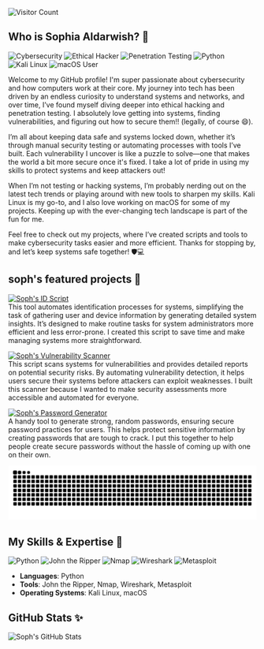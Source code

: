 ![Visitor Count](https://komarev.com/ghpvc/?username=securesoph&color=lightgrey&style=for-the-badge&label=VISITORS)

## Who is Sophia Aldarwish? 🤔 
![Cybersecurity](https://img.shields.io/badge/Cybersecurity-Expert-blue)
![Ethical Hacker](https://img.shields.io/badge/Ethical_Hacker-%F0%9F%92%AD-blue)
![Penetration Testing](https://img.shields.io/badge/Penetration_Testing-Expert-green)
![Python](https://img.shields.io/badge/Python-Language-yellow)
![Kali Linux](https://img.shields.io/badge/Kali_Linux-%F0%9F%90%A7-lightblue)
![macOS User](https://img.shields.io/badge/macOS-User-black)

Welcome to my GitHub profile! I'm super passionate about cybersecurity and how computers work at their core. My journey into tech has been driven by an endless curiosity to understand systems and networks, and over time, I’ve found myself diving deeper into ethical hacking and penetration testing. I absolutely love getting into systems, finding vulnerabilities, and figuring out how to secure them!! (legally, of course 😄).

I’m all about keeping data safe and systems locked down, whether it’s through manual security testing or automating processes with tools I’ve built. Each vulnerability I uncover is like a puzzle to solve—one that makes the world a bit more secure once it's fixed. I take a lot of pride in using my skills to protect systems and keep attackers out!

When I’m not testing or hacking systems, I’m probably nerding out on the latest tech trends or playing around with new tools to sharpen my skills. Kali Linux is my go-to, and I also love working on macOS for some of my projects. Keeping up with the ever-changing tech landscape is part of the fun for me.

Feel free to check out my projects, where I’ve created scripts and tools to make cybersecurity tasks easier and more efficient. Thanks for stopping by, and let’s keep systems safe together! 🛡️💻

## soph's featured projects 🥹

[![Soph's ID Script](https://img.shields.io/badge/-Soph's%20ID%20Script-blue)](https://github.com/securesoph/sophsidscript)  
This tool automates identification processes for systems, simplifying the task of gathering user and device information by generating detailed system insights. It’s designed to make routine tasks for system administrators more efficient and less error-prone. I created this script to save time and make managing systems more straightforward.

[![Soph's Vulnerability Scanner](https://img.shields.io/badge/-Soph's%20Vulnerability%20Scanner-green)](https://github.com/securesoph/sophsvulnerabilityscanner)  
This script scans systems for vulnerabilities and provides detailed reports on potential security risks. By automating vulnerability detection, it helps users secure their systems before attackers can exploit weaknesses. I built this scanner because I wanted to make security assessments more accessible and automated for everyone.

[![Soph's Password Generator](https://img.shields.io/badge/-Soph's%20Password%20Generator-purple)](https://github.com/securesoph/sophspasswordgenerator)  
A handy tool to generate strong, random passwords, ensuring secure password practices for users. This helps protect sensitive information by creating passwords that are tough to crack. I put this together to help people create secure passwords without the hassle of coming up with one on their own.

![snake gif](https://github.com/securesoph/securesoph/blob/output/github-contribution-grid-snake.svg)

## My Skills & Expertise 🤪

![Python](https://img.shields.io/badge/Python-3.9-blue?logo=python)
![John the Ripper](https://img.shields.io/badge/John_the_Ripper-Tool-red)
![Nmap](https://img.shields.io/badge/Nmap-Tool-brightgreen)
![Wireshark](https://img.shields.io/badge/Wireshark-Tool-blue)
![Metasploit](https://img.shields.io/badge/Metasploit-Framework-orange)

- **Languages**: Python  
- **Tools**: John the Ripper, Nmap, Wireshark, Metasploit  
- **Operating Systems**: Kali Linux, macOS  

## GitHub Stats ✨

![Soph's GitHub Stats](https://github-readme-stats.vercel.app/api?username=securesoph&show_icons=true&theme=radical)
